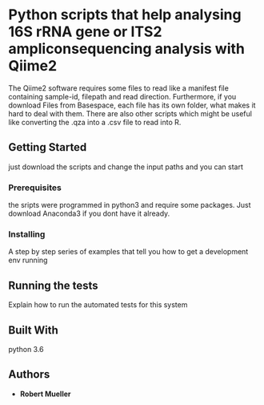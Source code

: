 # Python scripts that help analysing 16S rRNA gene or ITS2 ampliconsequencing analysis with Qiime2

The Qiime2 software requires some files to read like a manifest file containing sample-id, filepath and read direction. Furthermore, if you download Files from Basespace, each file has its own folder, what makes it hard to deal with them. There are also other scripts which might be useful like converting the .qza into a .csv file to read into R. 

## Getting Started

just download the scripts and change the input paths and you can start 

### Prerequisites

the sripts were programmed in python3 and require some packages. Just download Anaconda3 if you dont have it already.


### Installing

A step by step series of examples that tell you how to get a development env running

## Running the tests

Explain how to run the automated tests for this system


## Built With

python 3.6

## Authors

* **Robert Mueller** 

